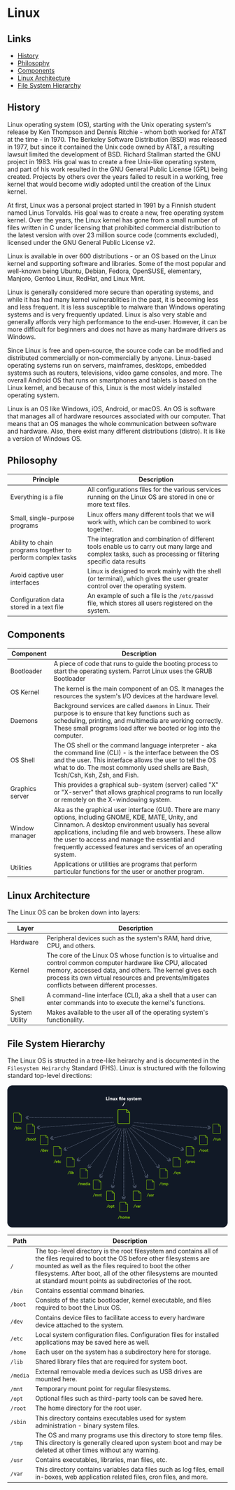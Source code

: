 # Linux

## Links

- [History](#history)
- [Philosophy](#philosophy)
- [Components](#components)
- [Linux Architecture](#linux-architecture)
- [File System Hierarchy](#file-system-hierarchy)

## History

Linux operating system (OS), starting with the Unix operating system's release by Ken Thompson and Dennis Ritchie - whom both worked for AT&T at the time - in 1970.
The Berkeley Software Distribution (BSD) was released in 1977, but since it contained the Unix code owned by AT&T, a resulting lawsuit limited the development of BSD. Richard Stallman started the GNU project in 1983. His goal was to create a free Unix-like operating system, and part of his work resulted in the GNU General Public License (GPL) being created. Projects by others over the years failed to result in a working, free kernel that would become widly adopted until the creation of the Linux kernel.

At first, Linux was a personal project started in 1991 by a Finnish student named Linus Torvalds. His goal was to create a new, free operating system kernel. Over the years, the Linux kernel has gone from a small number of files written in C under licensing that prohibited commercial distribution to the latest version with over 23 million source code (comments excluded), licensed under the GNU General Public License v2.

Linux is available in over 600 distributions - or an OS based on the Linux kernel and supporting software and libraries. Some of the most popular and well-known being Ubuntu, Debian, Fedora, OpenSUSE, elementary, Manjoro, Gentoo Linux, RedHat, and Linux Mint.

Linux is generally considered more secure than operating systems, and while it has had many kernel vulnerablities in the past, it is becoming less and less frequent. It is less susceptible to malware than Windows operating systems and is very frequently updated. Linux is also very stable and generally affords very high performance to the end-user. However, it can be more difficult for beginners and does not have as many hardware drivers as Windows.

Since Linux is free and open-source, the source code can be modified and distributed commercially or non-commercially by anyone. Linux-based operating systems run on servers, mainframes, desktops, embedded systems such as routers, televisions, video game consoles, and more. The overall Android OS that runs on smartphones and tablets is based on the Linux kernel, and because of this, Linux is the most widely installed operating system.

Linux is an OS like Windows, iOS, Android, or macOS. An OS is software that manages all of hardware resources associated with our computer. That means that an OS manages the whole communication between software and hardware. Also, there exist many different distributions (distro). It is like a version of Windows OS.


## Philosophy

| Principle | Description |
| --------- | ----------- |
| Everything is a file | All configurations files for the various services running on the Linux OS are stored in one or more text files. |
| Small, single-purpose programs | Linux offers many different tools that we will work with, which can be combined to work together. |
| Ability to chain programs together to perform complex tasks | The integration and combination of different tools enable us to carry out many large and complex tasks, such as processing or filtering specific data results |
| Avoid captive user interfaces | Linux is designed to work mainly with the shell (or terminal), which gives the user greater control over the operating system. |
| Configuration data stored in a text file | An example of such a file is the `/etc/passwd` file, which stores all users registered on the system. |

## Components

| Component | Description |
| --------- | ----------- |
| Bootloader | A piece of code that runs to guide the booting process to start the operating system. Parrot Linux uses the GRUB Bootloader |
| OS Kernel | The kernel is the main component of an OS. It manages the resources the system's I/O devices at the hardware level. |
| Daemons | Background services are called `daemons` in Linux. Their purpose is to ensure that key functions such as scheduling, printing, and multimedia are working correctly. These small programs load after we booted or log into the computer. |
| OS Shell | The OS shell or the command language interpreter - aka the command line (CLI) - is the interface between the OS and the user. This interface allows the user to tell the OS what to do. The most commonly used shells are Bash, Tcsh/Csh, Ksh, Zsh, and Fish. |
| Graphics server | This provides a graphical sub-system (server) called "X" or "X-server" that allows graphical programs to run locally or remotely on the X-windowing system. |
| Window manager | Aka as the graphical user interface (GUI). There are many options, including GNOME, KDE, MATE, Unity, and Cinnamon. A desktop environment usually has several applications, including file and web browsers. These allow the user to access and manage the essential and frequently accessed features and services of an operating system. |
| Utilities | Applications or utilities are programs that perform particular functions for the user or another program. |

## Linux Architecture

The Linux OS can be broken down into layers:

| Layer | Description |
| ----- | ----------- |
| Hardware | Peripheral devices such as the system's RAM, hard drive, CPU, and others. |
| Kernel | The core of the Linux OS whose function is to virtualise and control common computer hardware like CPU, allocated memory, accessed data, and others. The kernel gives each process its own virtual resources and prevents/mitigates conflicts between different processes. |
| Shell | A command-line interface (CLI), aka a shell that a user can enter commands into to execute the kernel's functions. |
| System Utility | Makes available to the user all of the operating system's functionality. |

## File System Hierarchy

The Linux OS is structed in a tree-like heirarchy and is documented in the `Filesystem Heirarchy` Standard (FHS). Linux is structured with the following standard top-level directions:

![Linux filesystem](./images/linux_filesystem.png)

| Path | Description |
| ---- | ----------- |
| `/` | The top-level directory is the root filesystem and contains all of the files required to boot the OS before other filesystems are mounted as well as the files required to boot the other filesystems. After boot, all of the other filesystems are mounted at standard mount points as subdirectories of the root. |
| `/bin` | Contains essential command binaries. |
| `/boot` | Consists of the static bootloader, kernel executable, and files required to boot the Linux OS. |
| `/dev` | Contains device files to facilitate access to every hardware device attached to the system. |
| `/etc` | Local system configuration files. Configuration files for installed applications may be saved here as well. |
| `/home` | Each user on the system has a subdirectory here for storage. |
| `/lib` | Shared library files that are required for system boot. |
| `/media` | External removable media devices such as USB drives are mounted here. |
| `/mnt` | Temporary mount point for regular filesystems. |
| `/opt` | Optional files such as third-party tools can be saved here. |
| `/root` | The home directory for the root user. |
| `/sbin` | This directory contains executables used for system administration - binary system files. |
| `/tmp` | The OS and many programs use this directory to store temp files. This directory is generally cleared upon system boot and may be deleted at other times without any warning. |
| `/usr` | Contains executables, libraries, man files, etc. |
| `/var` | This directory contains variables data files such as log files, email in-boxes, web application related files, cron files, and more. |
